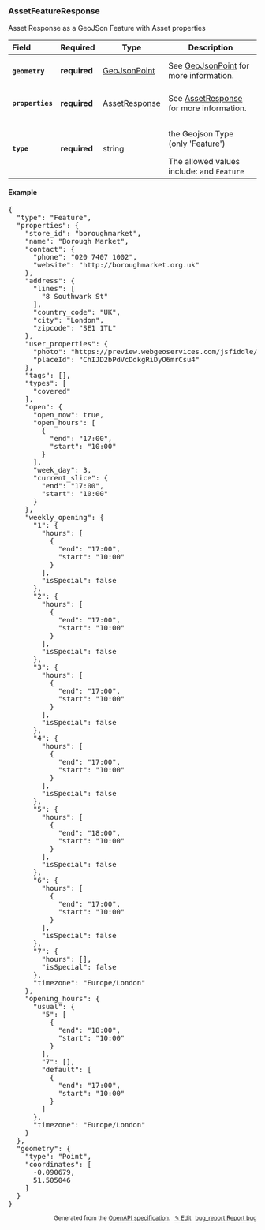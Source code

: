 <!--- This is a generated file, do not edit! -->
<!--- [START woosmap_http_schema_assetfeatureresponse] -->
<h3 class="schema-object" id="AssetFeatureResponse">AssetFeatureResponse</h3>

Asset Response as a GeoJSon Feature with Asset properties

| Field                                                                                                             | Required     | Type                                            | Description                                                                                                                                                     |
| :---------------------------------------------------------------------------------------------------------------- | ------------ | ----------------------------------------------- | --------------------------------------------------------------------------------------------------------------------------------------------------------------- |
| <h4 id="AssetFeatureResponse-geometry" class="add-link schema-object-property-key"><code>geometry</code></h4>     | **required** | [GeoJsonPoint](#GeoJsonPoint "GeoJsonPoint")    | See [GeoJsonPoint](#GeoJsonPoint "GeoJsonPoint") for more information.                                                                                          |
| <h4 id="AssetFeatureResponse-properties" class="add-link schema-object-property-key"><code>properties</code></h4> | **required** | [AssetResponse](#AssetResponse "AssetResponse") | See [AssetResponse](#AssetResponse "AssetResponse") for more information.                                                                                       |
| <h4 id="AssetFeatureResponse-type" class="add-link schema-object-property-key"><code>type</code></h4>             | **required** | string                                          | <div class="nonref-property-description"><p>the Geojson Type (only 'Feature')</p><div class="notranslate">The allowed values include: and `Feature`</div></div> |

<h4 class="schema-object-example" id="AssetFeatureResponse-example">Example</h4>

<pre class="notranslate lang-json prettyprint">{
  "type": "Feature",
  "properties": {
    "store_id": "boroughmarket",
    "name": "Borough Market",
    "contact": {
      "phone": "020 7407 1002",
      "website": "http://boroughmarket.org.uk"
    },
    "address": {
      "lines": [
        "8 Southwark St"
      ],
      "country_code": "UK",
      "city": "London",
      "zipcode": "SE1 1TL"
    },
    "user_properties": {
      "photo": "https://preview.webgeoservices.com/jsfiddle/boroughmarket.jpeg",
      "placeId": "ChIJD2bPdVcDdkgRiDyO6mrCsu4"
    },
    "tags": [],
    "types": [
      "covered"
    ],
    "open": {
      "open_now": true,
      "open_hours": [
        {
          "end": "17:00",
          "start": "10:00"
        }
      ],
      "week_day": 3,
      "current_slice": {
        "end": "17:00",
        "start": "10:00"
      }
    },
    "weekly_opening": {
      "1": {
        "hours": [
          {
            "end": "17:00",
            "start": "10:00"
          }
        ],
        "isSpecial": false
      },
      "2": {
        "hours": [
          {
            "end": "17:00",
            "start": "10:00"
          }
        ],
        "isSpecial": false
      },
      "3": {
        "hours": [
          {
            "end": "17:00",
            "start": "10:00"
          }
        ],
        "isSpecial": false
      },
      "4": {
        "hours": [
          {
            "end": "17:00",
            "start": "10:00"
          }
        ],
        "isSpecial": false
      },
      "5": {
        "hours": [
          {
            "end": "18:00",
            "start": "10:00"
          }
        ],
        "isSpecial": false
      },
      "6": {
        "hours": [
          {
            "end": "17:00",
            "start": "10:00"
          }
        ],
        "isSpecial": false
      },
      "7": {
        "hours": [],
        "isSpecial": false
      },
      "timezone": "Europe/London"
    },
    "opening_hours": {
      "usual": {
        "5": [
          {
            "end": "18:00",
            "start": "10:00"
          }
        ],
        "7": [],
        "default": [
          {
            "end": "17:00",
            "start": "10:00"
          }
        ]
      },
      "timezone": "Europe/London"
    }
  },
  "geometry": {
    "type": "Point",
    "coordinates": [
      -0.090679,
      51.505046
    ]
  }
}</pre>

<p style="text-align: right; font-size: smaller;">Generated from the <a data-label="openapi-github" href="https://github.com/woosmap/openapi-specification" title="Woosmap OpenAPI Specification" class="external">OpenAPI specification</a>.
<a data-label="openapi-github-woosmap-http-schema-assetfeatureresponse" data-action="edit" style="margin-left: 5px;" href="https://github.com/woosmap/openapi-specification/blob/main/specification/schemas/AssetFeatureResponse.yml" title="Edit on GitHub">✎ Edit</a>
<a data-label="openapi-github-woosmap-http-schema-assetfeatureresponse" data-action="bug" style="margin-left: 5px;" href="https://github.com/woosmap/openapi-specification/issues/new?assignees=&labels=type%3A+bug%2C+triage+me&template=bug_report.md&title=[schemas] Bug - AssetFeatureResponse" title="File bug for schemas on GitHub"><span class="material-icons">bug_report</span> Report bug</a>
</p>

<!--- [END woosmap_http_schema_assetfeatureresponse] -->

